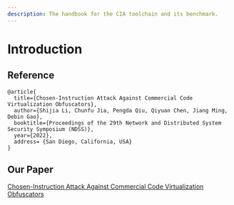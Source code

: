 ```yaml
---
description: The handbook for the CIA toolchain and its benchmark.
---
```


# Introduction

## Reference

```
@article{
  title={Chosen-Instruction Attack Against Commercial Code Virtualization Obfuscators},
  author={Shijia Li, Chunfu Jia, Pengda Qiu, Qiyuan Chen, Jiang Ming, Debin Gao},
  booktitle={Proceedings of the 29th Network and Distributed System Security Symposium (NDSS)},
  year={2022},
  address= {San Diego, California, USA}
}
```

## Our Paper

[Chosen-Instruction Attack Against Commercial Code Virtualization Obfuscators](https://www.ndss-symposium.org/wp-content/uploads/2022-15-paper.pdf)
